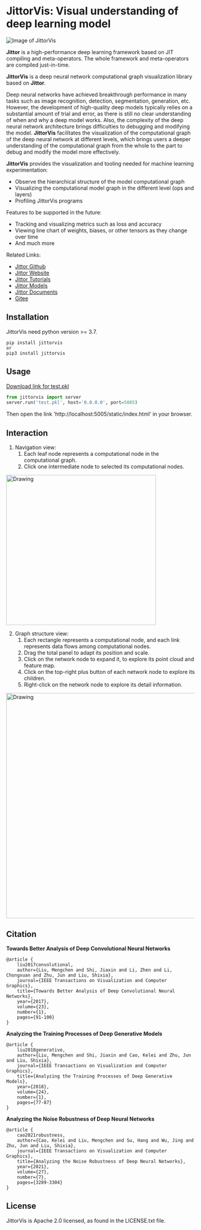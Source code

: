 # JittorVis: Visual understanding of deep learning model

![Image of JittorVis](https://github.com/swordsbird/JittorVis/raw/main/assets/overview.png)

**Jittor** is a high-performance deep learning framework based on JIT compiling and meta-operators. The whole framework and meta-operators are compiled just-in-time. 

**JittorVis** is a deep neural network computational graph visualization library based on **Jittor**.

Deep neural networks have achieved breakthrough performance in many tasks such as image recognition, detection, segmentation, generation, etc. However, the development of high-quality deep models typically relies on a substantial amount of trial and error, as there is still no clear understanding of when and why a deep model works. Also, the complexity of the deep neural network architecture brings difficulties to debugging and modifying the model. **JittorVis** facilitates the visualization of the computational graph of the deep neural network at different levels, which brings users a deeper understanding of the computational graph from the whole to the part to debug and modify the model more effectively.

**JittorVis** provides the visualization and tooling needed for machine learning experimentation:
* Observe the hierarchical structure of the model computational graph 
* Visualizing the computational model graph in the different level (ops and layers)
* Profiling JittorVis programs

Features to be supported in the future:
* Tracking and visualizing metrics such as loss and accuracy
* Viewing line chart of weights, biases, or other tensors as they change over time
* And much more

Related Links:
*  [Jittor Github](https://github.com/jittor/jittor/)
*  [Jittor Website](https://cg.cs.tsinghua.edu.cn/jittor/)
*  [Jittor Tutorials](https://cg.cs.tsinghua.edu.cn/jittor/tutorial/)
*  [Jittor Models](https://cg.cs.tsinghua.edu.cn/jittor/resources/)
*  [Jittor Documents](https://cg.cs.tsinghua.edu.cn/jittor/assets/docs/index.html)
*  [Gitee](https://gitee.com/jittor/jittor)

## Installation

JittorVis need python version >= 3.7.
```
pip install jittorvis
or
pip3 install jittorvis
```

## Usage

[Download link for test.pkl](https://cloud.tsinghua.edu.cn/lib/246262e5-8d6d-4b94-bd29-3b33a4442fef/file/test.zip?dl=1)
```python
from jittorvis import server
server.run('test.pkl', host='0.0.0.0', port=5005)
```
Then open the link 'http://localhost:5005/static/index.html' in your browser.

## Interaction

1. Navigation view:
    1) Each leaf node represents a computational node in the computational graph.
    2) Click one intermediate node to selected its computational nodes.

<img src="https://github.com/swordsbird/JittorVis/raw/main/assets/navigation.png" alt="Drawing" width="400px" />


2. Graph structure view:
    1) Each rectangle represents a computational node, and each link represents data flows among computational nodes.
    2) Drag the total panel to adapt its position and scale.
    3) Click on the network node to expand it, to explore its point cloud and feature map.
    4) Click on the top-right plus button of each network node to explore its children.
    5) Right-click on the network node to explore its detail information.

<img src="https://github.com/swordsbird/JittorVis/raw/main/assets/graph.png" alt="Drawing" width="600px" />

## Citation

**Towards Better Analysis of Deep Convolutional Neural Networks**
```
@article {
    liu2017convolutional,
    author={Liu, Mengchen and Shi, Jiaxin and Li, Zhen and Li, Chongxuan and Zhu, Jun and Liu, Shixia},
    journal={IEEE Transactions on Visualization and Computer Graphics},
    title={Towards Better Analysis of Deep Convolutional Neural Networks},
    year={2017},
    volume={23},
    number={1},
    pages={91-100}
}
```

**Analyzing the Training Processes of Deep Generative Models**
```
@article {
    liu2018generative,
    author={Liu, Mengchen and Shi, Jiaxin and Cao, Kelei and Zhu, Jun and Liu, Shixia},
    journal={IEEE Transactions on Visualization and Computer Graphics},
    title={Analyzing the Training Processes of Deep Generative Models},
    year={2018},
    volume={24},
    number={1},
    pages={77-87}
}
```

**Analyzing the Noise Robustness of Deep Neural Networks**
```
@article {
    cao2021robustness,
    author={Cao, Kelei and Liu, Mengchen and Su, Hang and Wu, Jing and Zhu, Jun and Liu, Shixia},
    journal={IEEE Transactions on Visualization and Computer Graphics},
    title={Analyzing the Noise Robustness of Deep Neural Networks},
    year={2021},
    volume={27},
    number={7},
    pages={3289-3304}
}
```

## License

JittorVis is Apache 2.0 licensed, as found in the LICENSE.txt file.
